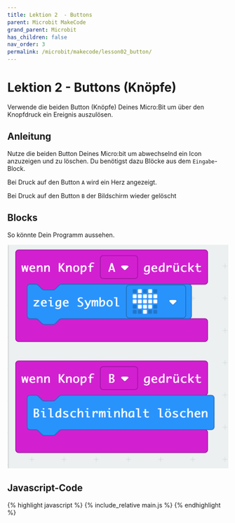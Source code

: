 ```yaml
---
title: Lektion 2  - Buttons
parent: Microbit MakeCode
grand_parent: Microbit
has_children: false
nav_order: 3
permalink: /microbit/makecode/lesson02_button/
---
```


# Lektion 2 - Buttons (Knöpfe)

Verwende die beiden Button (Knöpfe) Deines Micro:Bit um über den Knopfdruck ein Ereignis auszulösen. 

## Anleitung

Nutze die beiden Button Deines Micro:bit um abwechselnd ein Icon anzuzeigen und zu löschen.
Du benötigst dazu Blöcke aus dem `Eingabe`-Block.

Bei Druck auf den Button `A` wird ein Herz angezeigt.

Bei Druck auf den Button `B` der Bildschirm wieder gelöscht

## Blocks

So könnte Dein Programm aussehen.

![Screenshot](./screenshot.png "Screenshot")

## Javascript-Code

{% highlight javascript %}
    {% include_relative main.js %}
{% endhighlight %}

